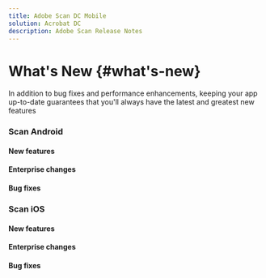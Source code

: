 ```yaml
---
title: Adobe Scan DC Mobile
solution: Acrobat DC
description: Adobe Scan Release Notes
---
```




# What's New {#what's-new}

In addition to bug fixes and performance enhancements, keeping your app up-to-date guarantees that you'll always have the latest and greatest new features

### Scan Android

#### New features

#### Enterprise changes

#### Bug fixes



### Scan iOS

#### New features

#### Enterprise changes

#### Bug fixes
